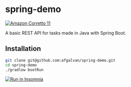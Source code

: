 # spring-demo

[![Amazon Corretto 11](https://img.shields.io/badge/Corretto-v11-orange)](https://docs.aws.amazon.com/corretto/latest/corretto-11-ug/downloads-list.html)

A basic REST API for tasks made in Java with Spring Boot.

## Installation

```bash
git clone git@github.com:afgalvan/spring-demo.git
cd spring-demo
./gradlew bootRun
```

[![Run in Insomnia](https://insomnia.rest/images/run.svg)](https://insomnia.rest/run/?label=Task-API&uri=https%3A%2F%2Fgist.github.com%2Fafgalvan%2F613df5076edd5d11d0d3f2c0637a28e0)
